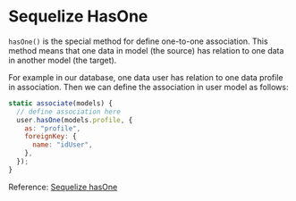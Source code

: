 # Sequelize HasOne

`hasOne()` is the special method for define one-to-one association. This method means that one data in model (the source) has relation to one data in another model (the target).  

For example in our database, one data user has relation to one data profile in association. Then we can define the association in user model as follows:  

```javascript
static associate(models) {
  // define association here
  user.hasOne(models.profile, {
    as: "profile",
    foreignKey: {
      name: "idUser",
    },
  });
}
```

Reference: [Sequelize hasOne](https://sequelize.org/master/class/lib/associations/has-one.js~HasOne.html)
